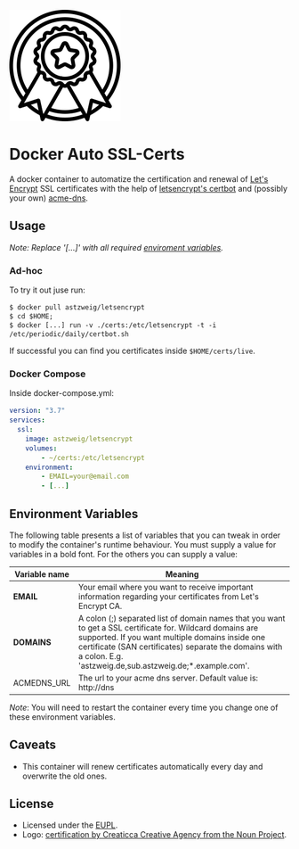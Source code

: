 ![Logo][logo]

# Docker Auto SSL-Certs
A docker container to automatize the certification and renewal of
[Let's Encrypt][1] SSL certificates with the help of [letsencrypt's certbot][3]
and (possibly your own) [acme-dns][2].

## Usage
_Note: Replace '[...]' with all required [enviroment variables][7]._

### Ad-hoc
To try it out juse run:

    $ docker pull astzweig/letsencrypt
    $ cd $HOME;
    $ docker [...] run -v ./certs:/etc/letsencrypt -t -i /etc/periodic/daily/certbot.sh

If successful you can find you certificates inside `$HOME/certs/live`.

### Docker Compose
Inside docker-compose.yml:

```YAML
version: "3.7"
services:
  ssl:
    image: astzweig/letsencrypt
    volumes:
        - ~/certs:/etc/letsencrypt
    environment:
        - EMAIL=your@email.com
        - [...]
```

## Environment Variables
The following table presents a list of variables that you can tweak in order to
modify the container's runtime behaviour. You must supply a value for variables
in a bold font. For the others you can supply a value:

| Variable name | Meaning |
| ---  | --- |
| **EMAIL** | Your email where you want to receive important information regarding your certificates from Let's Encrypt CA. |
| **DOMAINS** | A colon (;) separated list of domain names that you want to get a SSL certificate for. Wildcard domains are supported. If you want multiple domains inside one certificate (SAN certificates) separate the domains with a colon. E.g. 'astzweig.de,sub.astzweig.de;*.example.com'.|
| ACMEDNS_URL | The url to your acme dns server. Default value is: http://dns |

_Note_: You will need to restart the container every time you change one of
these environment variables.

## Caveats
- This container will renew certificates automatically every day and overwrite
  the old ones.

## License
- Licensed under the [EUPL][5].
- Logo: [certification by Creaticca Creative Agency from the Noun Project][4].

[1]: https://letsencrypt.org
[2]: https://github.com/joohoi/acme-dns
[3]: https://certbot.eff.org
[4]: https://thenounproject.com/term/certification/1660646/
[5]: https://eupl.eu/1.2/en/
[7]: https://github.com/astzweig/docker-letsencrypt-ssl#environment-variables
[logo]: https://raw.githubusercontent.com/astzweig/docker-letsencrypt-ssl/master/logo.svg?sanitize=true
